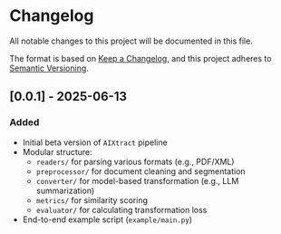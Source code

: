 # Changelog

All notable changes to this project will be documented in this file.

The format is based on [Keep a Changelog](https://keepachangelog.com/en/1.1.0/),
and this project adheres to [Semantic Versioning](https://semver.org/spec/v2.0.0.html).

## [0.0.1] - 2025-06-13

### Added
- Initial beta version of `AIXtract` pipeline
- Modular structure:
  - `readers/` for parsing various formats (e.g., PDF/XML)
  - `preprocessor/` for document cleaning and segmentation
  - `converter/` for model-based transformation (e.g., LLM summarization)
  - `metrics/` for similarity scoring
  - `evaluator/` for calculating transformation loss
- End-to-end example script (`example/main.py`)
